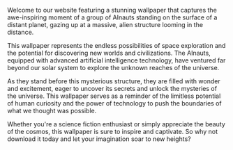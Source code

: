 <!--
Write me content for website with wallpaper "A group of AInauts standing on the surface of a distant planet, looking up at a massive, alien structure looming in the distance."
-->

<!--font:Poppins-->

Welcome to our website featuring a stunning wallpaper that captures the awe-inspiring moment of a group of AInauts standing on the surface of a distant planet, gazing up at a massive, alien structure looming in the distance.

This wallpaper represents the endless possibilities of space exploration and the potential for discovering new worlds and civilizations. The AInauts, equipped with advanced artificial intelligence technology, have ventured far beyond our solar system to explore the unknown reaches of the universe.

As they stand before this mysterious structure, they are filled with wonder and excitement, eager to uncover its secrets and unlock the mysteries of the universe. This wallpaper serves as a reminder of the limitless potential of human curiosity and the power of technology to push the boundaries of what we thought was possible.

Whether you're a science fiction enthusiast or simply appreciate the beauty of the cosmos, this wallpaper is sure to inspire and captivate. So why not download it today and let your imagination soar to new heights?
